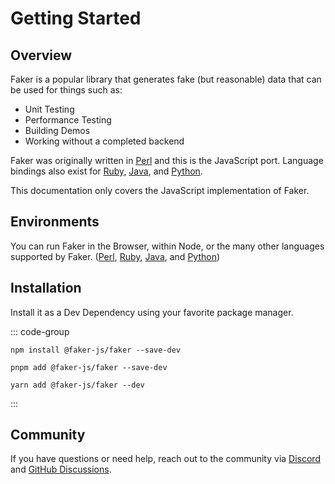 # Getting Started

## Overview

Faker is a popular library that generates fake (but reasonable) data that can be used for things such as:

- Unit Testing
- Performance Testing
- Building Demos
- Working without a completed backend

Faker was originally written in [Perl](https://metacpan.org/dist/Data-Faker) and this is the JavaScript port. Language bindings also exist for [Ruby](https://github.com/faker-ruby/faker), [Java](https://github.com/DiUS/java-faker), and [Python](https://github.com/joke2k/faker).

This documentation only covers the JavaScript implementation of Faker.

## Environments

You can run Faker in the Browser, within Node, or the many other languages supported by Faker. ([Perl](https://metacpan.org/dist/Data-Faker), [Ruby](https://github.com/faker-ruby/faker), [Java](https://github.com/DiUS/java-faker), and [Python](https://github.com/joke2k/faker))

## Installation

Install it as a Dev Dependency using your favorite package manager.

::: code-group

```shell [npm]
npm install @faker-js/faker --save-dev
```

```shell [pnpm]
pnpm add @faker-js/faker --save-dev
```

```shell [yarn]
yarn add @faker-js/faker --dev
```

:::

## Community

If you have questions or need help, reach out to the community via [Discord](https://chat.fakerjs.dev) and [GitHub Discussions](https://github.com/faker-js/faker/discussions).
